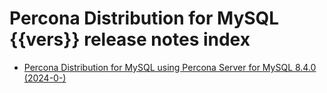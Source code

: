# Percona Distribution for MySQL {{vers}} release notes index

* [Percona Distribution for MySQL using Percona Server for MySQL 8.4.0 (2024-0-)](release-notes-ps-8.4.md)


